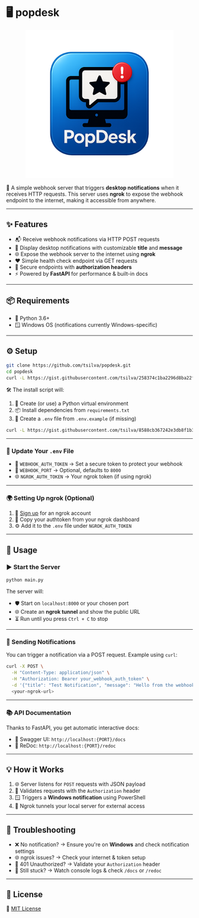 # 🖥️ popdesk

<p align="center">
  <img src="logo.png" alt="Logo" width="400"/>
</p>

🚀 A simple webhook server that triggers **desktop notifications** when it receives HTTP requests. This server uses **ngrok** to expose the webhook endpoint to the internet, making it accessible from anywhere.

---

## ✨ Features

- 📬 Receive webhook notifications via HTTP POST requests  
- 🔔 Display desktop notifications with customizable **title** and **message**  
- 🌐 Expose the webhook server to the internet using **ngrok**  
- ❤️ Simple health check endpoint via GET requests  
- 🔐 Secure endpoints with **authorization headers**  
- ⚡ Powered by **FastAPI** for performance & built-in docs  

---

## 📦 Requirements

- 🐍 Python 3.6+  
- 🪟 Windows OS (notifications currently Windows-specific)

---

## ⚙️ Setup

```bash
git clone https://github.com/tsilva/popdesk.git
cd popdesk
curl -L https://gist.githubusercontent.com/tsilva/258374c1ba2296d8ba22fffbf640f183/raw/venv-install.sh -o install.sh && chmod +x install.sh && ./install.sh
```

🛠️ The install script will:
1. 🧪 Create (or use) a Python virtual environment  
2. 📦 Install dependencies from `requirements.txt`  
3. 📝 Create a `.env` file from `.env.example` (if missing)

```bash
curl -L https://gist.githubusercontent.com/tsilva/8588cb367242e3db8f1b33c42e4e5e06/raw/venv-run.sh -o run.sh && chmod +x run.sh && ./run.sh
```

---

### 🔧 Update Your `.env` File

- 🔐 `WEBHOOK_AUTH_TOKEN` → Set a secure token to protect your webhook  
- 🔢 `WEBHOOK_PORT` → Optional, defaults to `8000`
- 🌐 `NGROK_AUTH_TOKEN` → Your ngrok token (if using ngrok)  

---

### 🌍 Setting Up ngrok (Optional)

1. 📝 [Sign up](https://ngrok.com) for an ngrok account  
2. 🔑 Copy your authtoken from your ngrok dashboard  
3. ⚙️ Add it to the `.env` file under `NGROK_AUTH_TOKEN`

---

## 🚀 Usage

### ▶️ Start the Server

```bash
python main.py
```

The server will:
- 🛡️ Start on `localhost:8000` or your chosen port  
- 🌐 Create an **ngrok tunnel** and show the public URL  
- ⏳ Run until you press `Ctrl + C` to stop

---

### 📣 Sending Notifications

You can trigger a notification via a POST request. Example using `curl`:

```bash
curl -X POST \
  -H "Content-Type: application/json" \
  -H "Authorization: Bearer your_webhook_auth_token" \
  -d '{"title": "Test Notification", "message": "Hello from the webhook!"}' \
  <your-ngrok-url>
```

---

### 📚 API Documentation

Thanks to FastAPI, you get automatic interactive docs:

- 📄 Swagger UI: `http://localhost:{PORT}/docs`  
- 📘 ReDoc: `http://localhost:{PORT}/redoc`

---

## 💡 How it Works

1. 🌐 Server listens for `POST` requests with JSON payload  
2. 🔐 Validates requests with the `Authorization` header  
3. 🪟 Triggers a **Windows notification** using PowerShell  
4. 🧭 Ngrok tunnels your local server for external access  

---

## 🧰 Troubleshooting

- ❌ No notification? → Ensure you're on **Windows** and check notification settings  
- 🌐 ngrok issues? → Check your internet & token setup  
- 🛑 401 Unauthorized? → Validate your `Authorization` header  
- 🐛 Still stuck? → Watch console logs & check `/docs` or `/redoc`  

---

## 📄 License

📝 [MIT License](LICENSE)